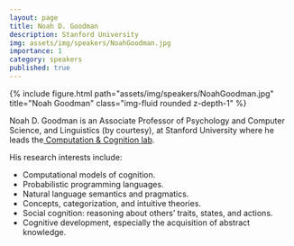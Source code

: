 ```yaml
---
layout: page
title: Noah D. Goodman
description: Stanford University
img: assets/img/speakers/NoahGoodman.jpg
importance: 1
category: speakers
published: true
---
```


<div class="row justify-content-sm-center">
    <div class="col-sm-8 mt-3 mt-md-0">
        {% include figure.html path="assets/img/speakers/NoahGoodman.jpg" title="Noah Goodman" class="img-fluid rounded z-depth-1" %}
    </div>
</div>

Noah D. Goodman is an Associate Professor of Psychology and Computer Science, and Linguistics (by courtesy), at Stanford University where he leads the[ Computation & Cognition lab](https://cocolab.stanford.edu/).

His research interests include:
* Computational models of cognition.
* Probabilistic programming languages.
* Natural language semantics and pragmatics.
* Concepts, categorization, and intuitive theories.
* Social cognition: reasoning about others’ traits, states, and actions.
* Cognitive development, especially the acquisition of abstract knowledge.
